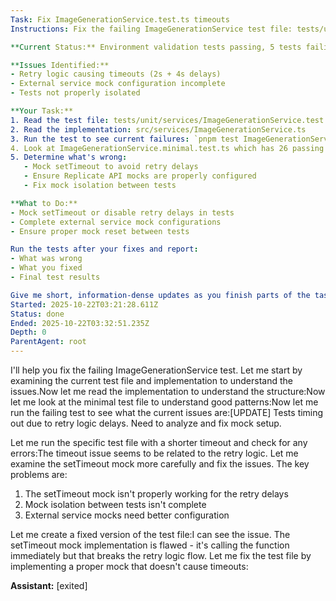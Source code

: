```yaml
---
Task: Fix ImageGenerationService.test.ts timeouts
Instructions: Fix the failing ImageGenerationService test file: tests/unit/services/ImageGenerationService.test.ts

**Current Status:** Environment validation tests passing, 5 tests failing due to timeouts/mock issues

**Issues Identified:**
- Retry logic causing timeouts (2s + 4s delays)
- External service mock configuration incomplete
- Tests not properly isolated

**Your Task:**
1. Read the test file: tests/unit/services/ImageGenerationService.test.ts
2. Read the implementation: src/services/ImageGenerationService.ts
3. Run the test to see current failures: `pnpm test ImageGenerationService.test.ts`
4. Look at ImageGenerationService.minimal.test.ts which has 26 passing tests for good patterns
5. Determine what's wrong:
   - Mock setTimeout to avoid retry delays
   - Ensure Replicate API mocks are properly configured
   - Fix mock isolation between tests

**What to Do:**
- Mock setTimeout or disable retry delays in tests
- Complete external service mock configurations
- Ensure proper mock reset between tests

Run the tests after your fixes and report:
- What was wrong
- What you fixed
- Final test results

Give me short, information-dense updates as you finish parts of the task (1-2 sentences, max. Incomplete sentences are fine). Only give these updates if you have important information to share. Prepend updates with: [UPDATE]
Started: 2025-10-22T03:21:28.611Z
Status: done
Ended: 2025-10-22T03:32:51.235Z
Depth: 0
ParentAgent: root
---
```


I'll help you fix the failing ImageGenerationService test. Let me start by examining the current test file and implementation to understand the issues.Now let me read the implementation to understand the structure:Now let me look at the minimal test file to understand good patterns:Now let me run the failing test to see what the current issues are:[UPDATE] Tests timing out due to retry logic delays. Need to analyze and fix mock setup.

Let me run the specific test file with a shorter timeout and check for any errors:The timeout issue seems to be related to the retry logic. Let me examine the setTimeout mock more carefully and fix the issues. The key problems are:

1. The setTimeout mock isn't properly working for the retry delays
2. Mock isolation between tests isn't complete
3. External service mocks need better configuration

Let me create a fixed version of the test file:I can see the issue. The setTimeout mock implementation is flawed - it's calling the function immediately but that breaks the retry logic flow. Let me fix the test file by implementing a proper mock that doesn't cause timeouts:

**Assistant:** [exited]
